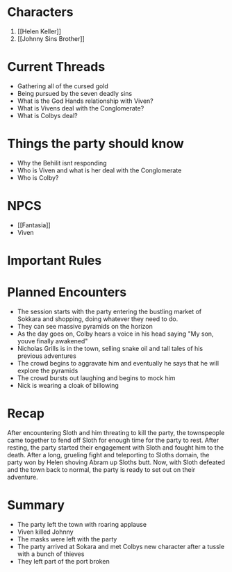 # Characters
1. [[Helen Keller]]
2. [[Johnny Sins Brother]]

# Current Threads
- Gathering all of the cursed gold
- Being pursued by the seven deadly sins
- What is the God Hands relationship with Viven?
- What is Vivens deal with the Conglomerate?
- What is Colbys deal?

# Things the party should know
- Why the Behilit isnt responding
- Who is Viven and what is her deal with the Conglomerate
- Who is Colby?

# NPCS
- [[Fantasia]]
- Viven

# Important Rules

# Planned Encounters
- The session starts with the party entering the bustling market of Sokkara and shopping, doing whatever they need to do.
- They can see massive pyramids on the horizon
- As the day goes on, Colby hears a voice in his head saying "My son, youve finally awakened"
- Nicholas Grills is in the town, selling snake oil and tall tales of his previous adventures
- The crowd begins to aggravate him and eventually he says that he will explore the pyramids
- The crowd bursts out laughing and begins to mock him
- Nick is wearing a cloak of billowing
# Recap
After encountering Sloth and him threating to kill the party, the townspeople came together to fend off Sloth for enough time for the party to rest. After resting, the party started their engagement with Sloth and fought him to the death. After a long, grueling fight and teleporting to Sloths domain, the party won by Helen shoving Abram up Sloths butt. Now, with Sloth defeated and the town back to normal, the party is ready to set out on their adventure. 
# Summary
- The party left the town with roaring applause
- Viven killed Johnny
- The masks were left with the party
- The party arrived at Sokara and met Colbys new character after a tussle with a bunch of thieves
- They left part of the port broken